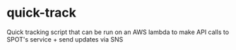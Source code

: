 # quick-track
Quick tracking script that can be run on an AWS lambda to make API calls to SPOT's service + send updates via SNS
